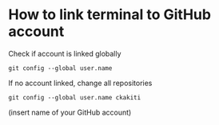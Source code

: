 # How to link terminal to GitHub account
Check if account is linked globally
```
git config --global user.name
```
If no account linked, change all repositories
```
git config --global user.name ckakiti
```
(insert name of your GitHub account)